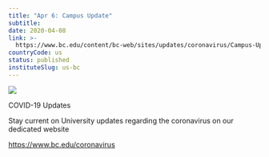 ```yaml
---
title: "Apr 6: Campus Update"
subtitle: 
date: 2020-04-08
link: >-
  https://www.bc.edu/content/bc-web/sites/updates/coronavirus/Campus-Update-Apr6.html
countryCode: us
status: published
instituteSlug: us-bc
---
```

![](https://www.bc.edu/etc/designs/bc-web/favicon.ico)

COVID-19 Updates

Stay current on University updates regarding the coronavirus on our dedicated website

https://www.bc.edu/coronavirus